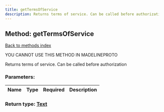 ```yaml
---
title: getTermsOfService
description: Returns terms of service. Can be called before authorization
---
```

## Method: getTermsOfService  
[Back to methods index](index.md)


YOU CANNOT USE THIS METHOD IN MADELINEPROTO


Returns terms of service. Can be called before authorization

### Parameters:

| Name     |    Type       | Required | Description |
|----------|---------------|----------|-------------|


### Return type: [Text](../types/Text.md)


